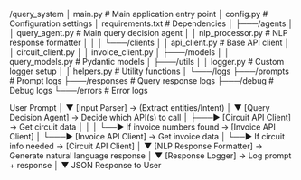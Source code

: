 /query_system
│   main.py                # Main application entry point
│   config.py              # Configuration settings
│   requirements.txt       # Dependencies
│
├───/agents
│   │   query_agent.py     # Main query decision agent
│   │   nlp_processor.py   # NLP response formatter
│   │
│   └───/clients
│       │   api_client.py  # Base API client
│       │   circuit_client.py
│       │   invoice_client.py
│
├───/models
│   │   query_models.py    # Pydantic models
│
├───/utils
│   │   logger.py          # Custom logger setup
│   │   helpers.py         # Utility functions
│
└───/logs
    ├───/prompts           # Prompt logs
    ├───/responses         # Query response logs
    ├───/debug             # Debug logs
    └───/errors            # Error logs



User Prompt
    │
    ▼
[Input Parser] → (Extract entities/Intent)
    │
    ▼
[Query Decision Agent] → Decide which API(s) to call
    │
    ├───▶ [Circuit API Client] → Get circuit data
    │        │
    │        └──▶ If invoice numbers found → [Invoice API Client]
    │
    └───▶ [Invoice API Client] → Get invoice data
             │
             └──▶ If circuit info needed → [Circuit API Client]
                      │
                      ▼
[NLP Response Formatter] → Generate natural language response
    │
    ▼
[Response Logger] → Log prompt + response
    │
    ▼
JSON Response to User